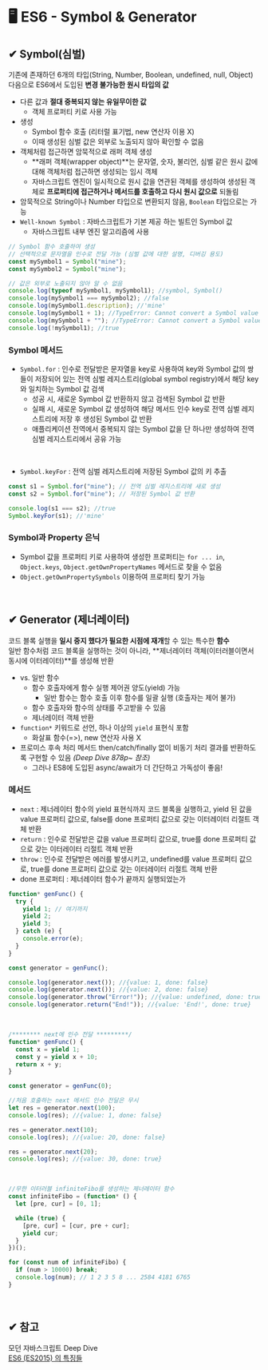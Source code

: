 # 🖥 ES6 - Symbol & Generator

## ✔ Symbol(심벌)

기존에 존재하던 6개의 타입(String, Number, Boolean, undefined, null, Object) 다음으로 ES6에서 도입된 **변경 불가능한 원시 타입의 값**

- 다른 값과 **절대 중복되지 않는 유일무이한 값**
  - 객체 프로퍼티 키로 사용 가능
- 생성
  - Symbol 함수 호출 (리터럴 표기법, new 연산자 이용 X)
  - 이때 생성된 심벌 값은 외부로 노출되지 않아 확인할 수 없음
- 객체처럼 접근하면 암묵적으로 래퍼 객체 생성
  - **래퍼 객체(wrapper object)**는 문자열, 숫자, 불리언, 심벌 같은 원시 값에 대해 객체처럼 접근하면 생성되는 임시 객체
  - 자바스크립트 엔진이 일시적으로 원시 값을 연관된 객체를 생성하여 생성된 객체로 **프로퍼티에 접근하거나 메서드를 호출하고 다시 원시 값으로** 되돌림
- 암묵적으로 String이나 Number 타입으로 변환되지 않음, `Boolean` 타입으로는 가능
- `Well-known Symbol` : 자바스크립트가 기본 제공 하는 빌트인 Symbol 값
  - 자바스크립트 내부 엔진 알고리즘에 사용

```javascript
// Symbol 함수 호출하여 생성
// 선택적으로 문자열을 인수로 전달 가능 (심벌 값에 대한 설명, 디버깅 용도)
const mySymbol1 = Symbol("mine");
const mySymbol2 = Symbol("mine");

// 값은 외부로 노출되지 않아 알 수 없음
console.log(typeof mySymbol1, mySymbol1); //symbol, Symbol()
console.log(mySymbol1 === mySymbol2); //false
console.log(mySymbol1.description); //'mine'
console.log(mySymbol1 + 1); //TypeError: Cannot convert a Symbol value to a number
console.log(mySymbol1 + ""); //TypeError: Cannot convert a Symbol value to a string
console.log(!mySymbol1); //true
```

### Symbol 메서드

- `Symbol.for` : 인수로 전달받은 문자열을 key로 사용하여 key와 Symbol 값의 쌍들이 저장되어 있는 전역 심벌 레지스트리(global symbol registry)에서 해당 key와 일치하는 Symbol 값 검색
  - 성공 시, 새로운 Symbol 값 반환하지 않고 검색된 Symbol 값 반환
  - 실패 시, 새로운 Symbol 값 생성하여 해당 메서드 인수 key로 전역 심벌 레지스트리에 저장 후 생성된 Symbol 값 반환
  - 애플리케이션 전역에서 중복되지 않는 Symbol 값을 단 하나만 생성하여 전역 심벌 레지스트리에서 공유 가능

 <br>
 
- `Symbol.keyFor` : 전역 심벌 레지스트리에 저장된 Symbol 값의 키 추출

```javascript
const s1 = Symbol.for("mine"); // 전역 심벌 레지스트리에 새로 생성
const s2 = Symbol.for("mine"); // 저장된 Symbol 값 반환

console.log(s1 === s2); //true
Symbol.keyFor(s1); //'mine'
```

### Symbol과 Property 은닉

- Symbol 값을 프로퍼티 키로 사용하여 생성한 프로퍼티는 `for ... in`, `Object.keys`, `Object.getOwnPropertyNames` 메서드로 찾을 수 없음
- `Object.getOwnPropertySymbols` 이용하여 프로퍼티 찾기 가능

<br>

## ✔ Generator (제너레이터)

코드 블록 실행을 **일시 중지 했다가 필요한 시점에 재개**할 수 있는 특수한 **함수**  
 일반 함수처럼 코드 블록을 실행하는 것이 아니라, **제너레이터 객체(이터러블이면서 동시에 이터레이터)**를 생성해 반환

- vs. 일반 함수
  - 함수 호출자에게 함수 실행 제어권 양도(yield) 가능
    - 일반 함수는 함수 호출 이후 함수를 일괄 실행 (호출자는 제어 불가)
  - 함수 호출자와 함수의 상태를 주고받을 수 있음
  - 제너레이터 객체 반환
- `function*` 키워드로 선언, 하나 이상의 `yield` 표현식 포함
  - 화살표 함수(=>), new 연산자 사용 X
- 프로미스 후속 처리 메서드 then/catch/finally 없이 비동기 처리 결과를 반환하도록 구현할 수 있음 _(Deep Dive 878p~ 참조)_
  - 그러나 ES8에 도입된 async/await가 더 간단하고 가독성이 좋음!

### 메서드

- `next` : 제너레이터 함수의 yield 표현식까지 코드 블록을 실행하고, yield 된 값을 value 프로퍼티 값으로, false를 done 프로퍼티 값으로 갖는 이터레이터 리절트 객체 반환
- `return` : 인수로 전달받은 값을 value 프로퍼티 값으로, true를 done 프로퍼티 값으로 갖는 이터레이터 리절트 객체 반환
- `throw` : 인수로 전달받은 에러를 발생시키고, undefined를 value 프로퍼티 값으로, true를 done 프로퍼티 값으로 갖는 이터레이터 리절트 객체 반환
- done 프로퍼티 : 제너레이터 함수가 끝까지 실행되었는가

```javascript
function* genFunc() {
  try {
    yield 1; // 여기까지
    yield 2;
    yield 3;
  } catch (e) {
    console.error(e);
  }
}

const generator = genFunc();

console.log(generator.next()); //{value: 1, done: false}
console.log(generator.next()); //{value: 2, done: false}
console.log(generator.throw("Error!")); //{value: undefined, done: true}, 끝나기 전에 실행해야
console.log(generator.return("End!")); //{value: 'End!', done: true}
```

<br>

```javascript
/******** next에 인수 전달 *********/
function* genFunc() {
  const x = yield 1;
  const y = yield x + 10;
  return x + y;
}

const generator = genFunc(0);

//처음 호출하는 next 메서드 인수 전달은 무시
let res = generator.next(100);
console.log(res); //{value: 1, done: false}

res = generator.next(10);
console.log(res); //{value: 20, done: false}

res = generator.next(20);
console.log(res); //{value: 30, done: true}
```

<br>

```javascript
//무한 이터러블 infiniteFibo를 생성하는 제너레이터 함수
const infiniteFibo = (function* () {
  let [pre, cur] = [0, 1];

  while (true) {
    [pre, cur] = [cur, pre + cur];
    yield cur;
  }
})();

for (const num of infiniteFibo) {
  if (num > 10000) break;
  console.log(num); // 1 2 3 5 8 ... 2584 4181 6765
}
```

<br>

## ✔ 참고

모던 자바스크립트 Deep Dive  
[ES6 (ES2015) 의 특징들](https://github.com/baeharam/Must-Know-About-Frontend/blob/main/Notes/javascript/es6.md)
